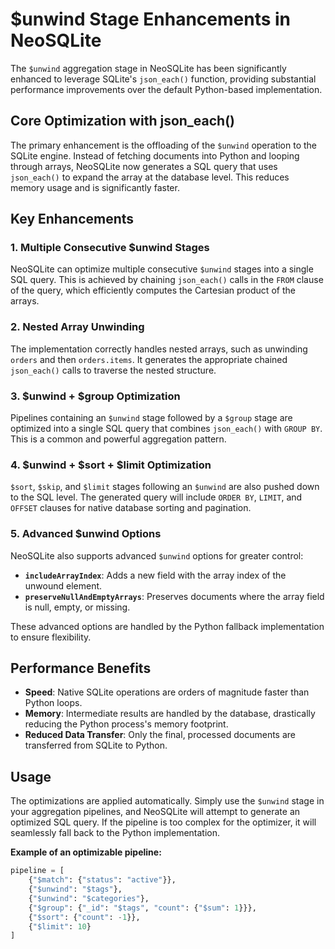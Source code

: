 # $unwind Stage Enhancements in NeoSQLite

The `$unwind` aggregation stage in NeoSQLite has been significantly enhanced to leverage SQLite's `json_each()` function, providing substantial performance improvements over the default Python-based implementation.

## Core Optimization with json_each()

The primary enhancement is the offloading of the `$unwind` operation to the SQLite engine. Instead of fetching documents into Python and looping through arrays, NeoSQLite now generates a SQL query that uses `json_each()` to expand the array at the database level. This reduces memory usage and is significantly faster.

## Key Enhancements

### 1. Multiple Consecutive $unwind Stages
NeoSQLite can optimize multiple consecutive `$unwind` stages into a single SQL query. This is achieved by chaining `json_each()` calls in the `FROM` clause of the query, which efficiently computes the Cartesian product of the arrays.

### 2. Nested Array Unwinding
The implementation correctly handles nested arrays, such as unwinding `orders` and then `orders.items`. It generates the appropriate chained `json_each()` calls to traverse the nested structure.

### 3. $unwind + $group Optimization
Pipelines containing an `$unwind` stage followed by a `$group` stage are optimized into a single SQL query that combines `json_each()` with `GROUP BY`. This is a common and powerful aggregation pattern.

### 4. $unwind + $sort + $limit Optimization
`$sort`, `$skip`, and `$limit` stages following an `$unwind` are also pushed down to the SQL level. The generated query will include `ORDER BY`, `LIMIT`, and `OFFSET` clauses for native database sorting and pagination.

### 5. Advanced $unwind Options
NeoSQLite also supports advanced `$unwind` options for greater control:
- **`includeArrayIndex`**: Adds a new field with the array index of the unwound element.
- **`preserveNullAndEmptyArrays`**: Preserves documents where the array field is null, empty, or missing.

These advanced options are handled by the Python fallback implementation to ensure flexibility.

## Performance Benefits
- **Speed**: Native SQLite operations are orders of magnitude faster than Python loops.
- **Memory**: Intermediate results are handled by the database, drastically reducing the Python process's memory footprint.
- **Reduced Data Transfer**: Only the final, processed documents are transferred from SQLite to Python.

## Usage
The optimizations are applied automatically. Simply use the `$unwind` stage in your aggregation pipelines, and NeoSQLite will attempt to generate an optimized SQL query. If the pipeline is too complex for the optimizer, it will seamlessly fall back to the Python implementation.

**Example of an optimizable pipeline:**
```python
pipeline = [
    {"$match": {"status": "active"}},
    {"$unwind": "$tags"},
    {"$unwind": "$categories"},
    {"$group": {"_id": "$tags", "count": {"$sum": 1}}},
    {"$sort": {"count": -1}},
    {"$limit": 10}
]
```

